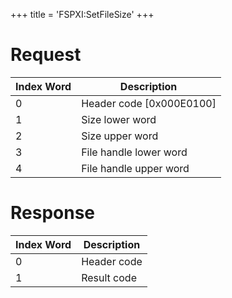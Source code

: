 +++
title = 'FSPXI:SetFileSize'
+++

# Request

| Index Word | Description                |
|------------|----------------------------|
| 0          | Header code \[0x000E0100\] |
| 1          | Size lower word            |
| 2          | Size upper word            |
| 3          | File handle lower word     |
| 4          | File handle upper word     |

# Response

| Index Word | Description |
|------------|-------------|
| 0          | Header code |
| 1          | Result code |